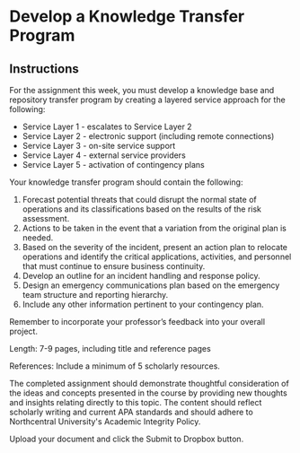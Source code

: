 # Develop a Knowledge Transfer Program

## Instructions

For the assignment this week, you must develop a knowledge base and repository transfer program by creating a layered service approach for the following:

- Service Layer 1 - escalates to Service Layer 2
- Service Layer 2 - electronic support (including remote connections)
- Service Layer 3 - on-site service support
- Service Layer 4 - external service providers
- Service Layer 5 - activation of contingency plans

Your knowledge transfer program should contain the following:

1. Forecast potential threats that could disrupt the normal state of operations and its classifications based on the results of the risk assessment.
1. Actions to be taken in the event that a variation from the original plan is needed.
1. Based on the severity of the incident, present an action plan to relocate operations and identify the critical applications, activities, and personnel that must continue to ensure business continuity.
1. Develop an outline for an incident handling and response policy.
1. Design an emergency communications plan based on the emergency team structure and reporting hierarchy.
1. Include any other information pertinent to your contingency plan.

Remember to incorporate your professor’s feedback into your overall project.

Length: 7-9 pages, including title and reference pages

References: Include a minimum of 5 scholarly resources.

The completed assignment should demonstrate thoughtful consideration of the ideas and concepts presented in the course by providing new thoughts and insights relating directly to this topic. The content should reflect scholarly writing and current APA standards and should adhere to Northcentral University's Academic Integrity Policy.

Upload your document and click the Submit to Dropbox button.

